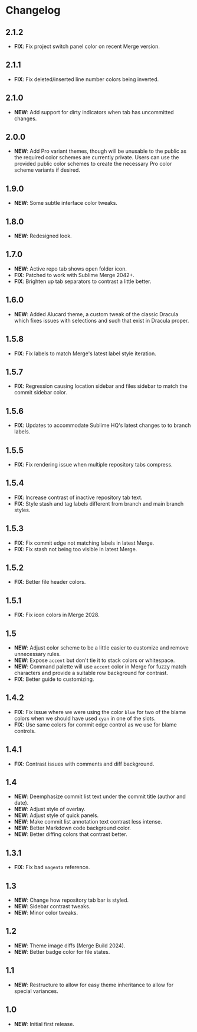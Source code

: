 # Changelog

## 2.1.2

- **FIX**: Fix project switch panel color on recent Merge version.

## 2.1.1

- **FIX**: Fix deleted/inserted line number colors being inverted.

## 2.1.0

- **NEW**: Add support for dirty indicators when tab has uncommitted changes.

## 2.0.0

- **NEW**: Add Pro variant themes, though will be unusable to the public as the required color schemes are currently
  private. Users can use the provided public color schemes to create the necessary Pro color scheme variants if desired.

## 1.9.0

- **NEW**: Some subtle interface color tweaks.

## 1.8.0

- **NEW**: Redesigned look.

## 1.7.0

- **NEW**: Active repo tab shows open folder icon.
- **FIX**: Patched to work with Sublime Merge 2042+.
- **FIX**: Brighten up tab separators to contrast a little better.

## 1.6.0

- **NEW**: Added Alucard theme, a custom tweak of the classic Dracula which fixes issues with selections and such that
  exist in Dracula proper.

## 1.5.8

- **FIX**: Fix labels to match Merge's latest label style iteration.

## 1.5.7

- **FIX**: Regression causing location sidebar and files sidebar to match the commit sidebar color.

## 1.5.6

- **FIX**: Updates to accommodate Sublime HQ's latest changes to to branch labels.

## 1.5.5

- **FIX**: Fix rendering issue when multiple repository tabs compress.

## 1.5.4

- **FIX**: Increase contrast of inactive repository tab text.
- **FIX**: Style stash and tag labels different from branch and main branch styles.

## 1.5.3

- **FIX**: Fix commit edge not matching labels in latest Merge.
- **FIX**: Fix stash not being too visible in latest Merge.

## 1.5.2

- **FIX**: Better file header colors.

## 1.5.1

- **FIX**: Fix icon colors in Merge 2028.

## 1.5

- **NEW**: Adjust color scheme to be a little easier to customize and remove unnecessary rules.
- **NEW**: Expose `accent` but don't tie it to stack colors or whitespace.
- **NEW**: Command palette will use `accent` color in Merge for fuzzy match characters and provide a suitable row
  background for contrast.
- **FIX**: Better guide to customizing.

## 1.4.2

- **FIX**: Fix issue where we were using the color `blue` for two of the blame colors when we should have used `cyan` in
  one of the slots.
- **FIX**: Use same colors for commit edge control as we use for blame controls.

## 1.4.1

- **FIX**: Contrast issues with comments and diff background.

## 1.4

- **NEW**: Deemphasize commit list text under the commit title (author and date).
- **NEW**: Adjust style of overlay.
- **NEW**: Adjust style of quick panels.
- **NEW**: Make commit list annotation text contrast less intense.
- **NEW**: Better Markdown code background color.
- **NEW**: Better diffing colors that contrast better.

## 1.3.1

- **FIX**: Fix bad `magenta` reference.

## 1.3

- **NEW**: Change how repository tab bar is styled.
- **NEW**: Sidebar contrast tweaks.
- **NEW**: Minor color tweaks.

## 1.2

- **NEW**: Theme image diffs (Merge Build 2024).
- **NEW**: Better badge color for file states.

## 1.1

- **NEW**: Restructure to allow for easy theme inheritance to allow for special variances.

## 1.0

- **NEW**: Initial first release.
